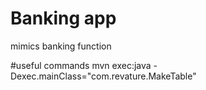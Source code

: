 # Banking app
mimics banking function 

#useful commands
 mvn exec:java -Dexec.mainClass="com.revature.MakeTable"

 